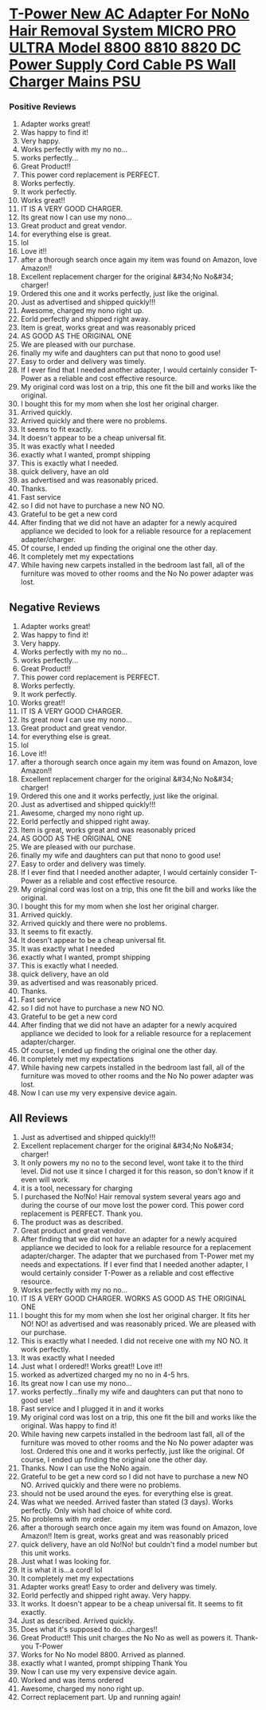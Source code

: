 # [T-Power New AC Adapter For NoNo Hair Removal System MICRO PRO ULTRA Model 8800 8810 8820 DC Power Supply Cord Cable PS Wall Charger Mains PSU](https://products.checkmycream.com/products/T-Power-New-AC-Adapter-For-NoNo-Hair-Removal-System-MICRO-PRO-ULTRA-Model-8800-8810-8820-DC-Power-Supply-Cord-Cable-PS-Wall-Charger-Mains-PSU.html)

### Positive Reviews

<ol>
      <li>Adapter works great!  </li>
      <li>Was happy to find it!</li>
      <li>Very happy.</li>
      <li>Works perfectly with my no no...</li>
      <li>works perfectly...</li>
      <li>Great Product!!</li>
      <li>This power cord replacement is PERFECT.  </li>
      <li>Works perfectly.  </li>
      <li>It work perfectly.</li>
      <li>Works great!!  </li>
      <li>IT IS A VERY GOOD CHARGER.</li>
      <li>Its great now I can use my nono...</li>
      <li>Great product and great vendor.</li>
      <li>for everything else is great.</li>
      <li>lol</li>
      <li>Love it!!</li>
      <li>after a thorough search once again my item was found on Amazon, love Amazon!!  </li>
      <li>Excellent replacement charger for the original &amp;#34;No No&amp;#34; charger!</li>
      <li>Ordered this one and it works perfectly, just like the original.</li>
      <li>Just as advertised and shipped quickly!!!</li>
      <li>Awesome, charged my nono right up.</li>
      <li>Eorld perfectly and shipped right away.</li>
      <li>Item is great, works great and was reasonably priced</li>
      <li>AS GOOD AS THE ORIGINAL ONE</li>
      <li>We are pleased with our purchase.</li>
      <li>finally my wife and daughters can put that nono to good use!</li>
      <li>Easy to order and delivery was timely.</li>
      <li>If I ever find that I needed another adapter, I would certainly consider T-Power as a reliable and cost effective resource.</li>
      <li>My original cord was lost on a trip, this one fit the bill and works like the original.</li>
      <li>I bought this for my mom when she lost her original charger.  </li>
      <li>Arrived quickly.</li>
      <li>Arrived quickly and there were no problems.</li>
      <li>It seems to fit exactly.</li>
      <li>It doesn&#x27;t appear to be a cheap universal fit.</li>
      <li>It was exactly what I needed</li>
      <li>exactly what I wanted, prompt shipping</li>
      <li>This is exactly what I needed.  </li>
      <li>quick delivery,  have an old</li>
      <li>as advertised and was reasonably priced.  </li>
      <li>Thanks.</li>
      <li>Fast service</li>
      <li>so I did not have to purchase a new NO NO.  </li>
      <li>Grateful to be get a new cord</li>
      <li>After finding that we did not have an adapter for a newly acquired appliance we decided to look for a reliable resource for a replacement adapter/charger.</li>
      <li>Of course, I ended up finding the original one the other day.</li>
      <li>It completely met my expectations</li>
      <li>While having new carpets installed in the bedroom last fall, all of the furniture was moved to other rooms and the No No power adapter was lost.</li>
</ol>


<h2>Negative Reviews</h2>
<ol>
<li> Adapter works great!  </li>
<li> Was happy to find it!</li>
<li> Very happy.</li>
<li> Works perfectly with my no no...</li>
<li> works perfectly...</li>
<li> Great Product!!</li>
<li> This power cord replacement is PERFECT.  </li>
<li> Works perfectly.  </li>
<li> It work perfectly.</li>
<li> Works great!!  </li>
<li> IT IS A VERY GOOD CHARGER.</li>
<li> Its great now I can use my nono...</li>
<li> Great product and great vendor.</li>
<li> for everything else is great.</li>
<li> lol</li>
<li> Love it!!</li>
<li> after a thorough search once again my item was found on Amazon, love Amazon!!  </li>
<li> Excellent replacement charger for the original &amp;#34;No No&amp;#34; charger!</li>
<li> Ordered this one and it works perfectly, just like the original.</li>
<li> Just as advertised and shipped quickly!!!</li>
<li> Awesome, charged my nono right up.</li>
<li> Eorld perfectly and shipped right away.</li>
<li> Item is great, works great and was reasonably priced</li>
<li> AS GOOD AS THE ORIGINAL ONE</li>
<li> We are pleased with our purchase.</li>
<li> finally my wife and daughters can put that nono to good use!</li>
<li> Easy to order and delivery was timely.</li>
<li> If I ever find that I needed another adapter, I would certainly consider T-Power as a reliable and cost effective resource.</li>
<li> My original cord was lost on a trip, this one fit the bill and works like the original.</li>
<li> I bought this for my mom when she lost her original charger.  </li>
<li> Arrived quickly.</li>
<li> Arrived quickly and there were no problems.</li>
<li> It seems to fit exactly.</li>
<li> It doesn&#x27;t appear to be a cheap universal fit.</li>
<li> It was exactly what I needed</li>
<li> exactly what I wanted, prompt shipping</li>
<li> This is exactly what I needed.  </li>
<li> quick delivery,  have an old</li>
<li> as advertised and was reasonably priced.  </li>
<li> Thanks.</li>
<li> Fast service</li>
<li> so I did not have to purchase a new NO NO.  </li>
<li> Grateful to be get a new cord</li>
<li> After finding that we did not have an adapter for a newly acquired appliance we decided to look for a reliable resource for a replacement adapter/charger.</li>
<li> Of course, I ended up finding the original one the other day.</li>
<li> It completely met my expectations</li>
<li> While having new carpets installed in the bedroom last fall, all of the furniture was moved to other rooms and the No No power adapter was lost.</li>
<li> Now I can use my very expensive device again.</li>
</ol>

<h2>All Reviews</h2>

<ol>
    <li> Just as advertised and shipped quickly!!!</li>
    <li> Excellent replacement charger for the original &amp;#34;No No&amp;#34; charger!</li>
    <li> It only powers my no no to the second level, wont take it to the third level.  Did not use it since I charged it for this reason, so don&#x27;t know if it even will work.</li>
    <li> it is a tool, necessary for charging</li>
    <li> I purchased the No!No! Hair removal system several years ago and during the course of our move lost the power cord.  This power cord replacement is PERFECT.  Thank you.</li>
    <li> The product was as described.</li>
    <li> Great product and great vendor.</li>
    <li> After finding that we did not have an adapter for a newly acquired appliance we decided to look for a reliable resource for a replacement adapter/charger. The adapter that we purchased from T-Power met my needs and expectations. If I ever find that I needed another adapter, I would certainly consider T-Power as a reliable and cost effective resource.</li>
    <li> Works perfectly with my no no...</li>
    <li> IT IS A VERY GOOD CHARGER. WORKS AS GOOD AS THE ORIGINAL ONE</li>
    <li> I bought this for my mom when she lost her original charger.  It fits her NO! NO! as advertised and was reasonably priced.  We are pleased with our purchase.</li>
    <li> This is exactly what I needed.  I did not receive one with my NO NO.  It work perfectly.</li>
    <li> It was exactly what I needed</li>
    <li> Just what I ordered!!  Works great!!  Love it!!</li>
    <li> worked as advertized charged my no no in 4-5 hrs.</li>
    <li> Its great now I can use my nono...</li>
    <li> works perfectly...finally my wife and daughters can put that nono to good use!</li>
    <li> Fast service and I plugged it in and it works</li>
    <li> My original cord was lost on a trip, this one fit the bill and works like the original. Was happy to find it!</li>
    <li> While having new carpets installed in the bedroom last fall, all of the furniture was moved to other rooms and the No No power adapter was lost. Ordered this one and it works perfectly, just like the original. Of course, I ended up finding the original one the other day.</li>
    <li> Thanks. Now I can use the NoNo again.</li>
    <li> Grateful to be get a new cord so I did not have to purchase a new NO NO.  Arrived quickly and there were no problems.</li>
    <li> should not be used around the eyes. for everything else is great.</li>
    <li> Was what we needed. Arrived faster than stated (3 days). Works perfectly.  Only wish had choice of white cord.</li>
    <li> No problems with my order.</li>
    <li> after a thorough search once again my item was found on Amazon, love Amazon!!  Item is great, works great and was reasonably priced</li>
    <li> quick delivery,  have an old No!No! but couldn&#x27;t find a model number but this unit works.</li>
    <li> Just what I was looking for.</li>
    <li> It is what it is...a cord! lol</li>
    <li> It completely met my expectations</li>
    <li> Adapter works great!  Easy to order and delivery was timely.</li>
    <li> Eorld perfectly and shipped right away. Very happy.</li>
    <li> It works. It doesn&#x27;t appear to be a cheap universal fit. It seems to fit exactly.</li>
    <li> Just as described. Arrived quickly.</li>
    <li> Does what it&#x27;s supposed to do...charges!!</li>
    <li> Great Product!! This unit charges the No No as well as powers it. Thank-you T-Power</li>
    <li> Works for No No model 8800. Arrived as planned.</li>
    <li> exactly what I wanted, prompt shipping Thank You</li>
    <li> Now I can use my very expensive device again.</li>
    <li> Worked and was items ordered</li>
    <li> Awesome, charged my nono right up.</li>
    <li> Correct replacement part.  Up and running again!</li>
</ol>




